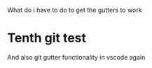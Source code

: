 What do i have to do to get the gutters to work
# Tenth git test  
And also git gutter functionality in vscode again  